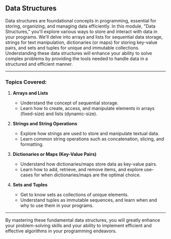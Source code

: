 ## Data Structures

Data structures are foundational concepts in programming, essential for storing, organizing, and managing data efficiently. In this module, "Data Structures," you'll explore various ways to store and interact with data in your programs. We'll delve into arrays and lists for sequential data storage, strings for text manipulation, dictionaries (or maps) for storing key-value pairs, and sets and tuples for unique and immutable collections. Understanding these data structures will enhance your ability to solve complex problems by providing the tools needed to handle data in a structured and efficient manner.

---

### Topics Covered:

1. **Arrays and Lists**
   - Understand the concept of sequential storage.
   - Learn how to create, access, and manipulate elements in arrays (fixed-size) and lists (dynamic-size).

2. **Strings and String Operations**
   - Explore how strings are used to store and manipulate textual data.
   - Learn common string operations such as concatenation, slicing, and formatting.

3. **Dictionaries or Maps (Key-Value Pairs)**
   - Understand how dictionaries/maps store data as key-value pairs.
   - Learn how to add, retrieve, and remove items, and explore use-cases for when dictionaries/maps are the optimal choice.

4. **Sets and Tuples**
   - Get to know sets as collections of unique elements.
   - Understand tuples as immutable sequences, and learn when and why to use them in your programs.

---

By mastering these fundamental data structures, you will greatly enhance your problem-solving skills and your ability to implement efficient and effective algorithms in your programming endeavors.
